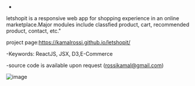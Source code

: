 
-
letshopit is a responsive web app for shopping experience in an  online marketplace.Major modules include  classfied product, cart, recommended product, contact, etc."

project page:https://kamalrossi.github.io/letshopit/

-Keywords: ReactJS, JSX, D3,E-Commerce

-source code is available upon request (rossikamal@gmail.com)

![image](https://user-images.githubusercontent.com/14850405/176674071-b178db54-0423-4cf5-b0e5-bda7cf809b91.png)

